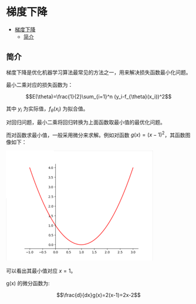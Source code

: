 # 梯度下降

- [梯度下降](#梯度下降)
  - [简介](#简介)

## 简介

梯度下降是优化机器学习算法最常见的方法之一，用来解决损失函数最小化问题。


最小二乘对应的损失函数为：

$$E(\theta)=\frac{1}{2}\sum_{i=1}^n (y_i-f_{\theta}(x_i))^2$$

其中 $y_i$ 为实际值，$f_{\theta}(x_i)$ 为拟合值。

对回归问题，最小二乘将回归转换为上面函数取最小值的最优化问题。

而对函数求最小值，一般采用微分来求解。例如对函数 $g(x)=(x-1)^2$，其函数图像如下：

<img src="images/2021-02-07-15-40-39.png" width="400">

可以看出其最小值对应 $x=1$。

g(x) 的微分函数为:

$$\frac{d}{dx}g(x)=2(x-1)=2x-2$$
